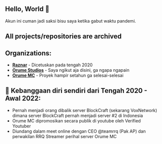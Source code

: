## Hello, World 👋
Akun ini cuman jadi saksi bisu saya ketika gabut waktu pandemi.

## All projects/repositories are archived

## Organizations:
- [**Raznar**](https://github.com/Raznar-Hosting) - Dicetuskan pada tengah 2020
- [**Orume Studios**](https://github.com/Orume-Studios) - Saya ngikut aja disini, ga ngapa ngapain 
- [**Orume MC**](https://github.com/Orume-MC) - Proyek hampir setahun ga selesai-selesai

## 🥇 Kebanggaan diri sendiri dari Tengah 2020 - Awal 2022:
- Pernah menjadi orang dibalik server BlockCraft (sekarang VoxNetwork) dimana server BlockCraft pernah menjadi server #2 di Indonesia
- Orume MC dipromosikan secara publik di youtube oleh Verified Youtuber
- Diundang dalam meet online dengan CEO @teamrrq (Pak AP) dan perwakilan RRQ Streamer perihal server Orume MC
 
